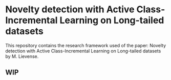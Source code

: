 # Novelty detection with Active Class-Incremental Learning on Long-tailed datasets

This repository contains the research framework used of the paper:
Novelty detection with Active Class-Incremental Learning on Long-tailed datasets by M. Lievense.

## WIP